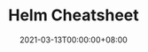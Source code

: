 ---
title: Helm Cheatsheet
date: "2021-03-13T00:00:00+08:00"
cover: ""
tags: 
  - helm
  - docker
  - container
  - cheatsheet
keywords: 
  - helm
  - docker
  - container
  - cheatsheet
description: ""
showFullContent: false
readingTime: false
---